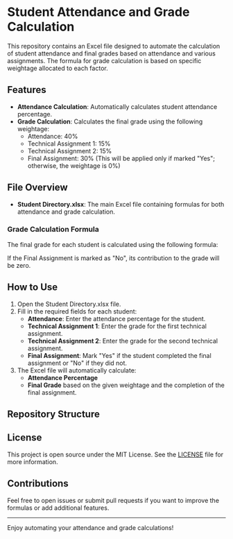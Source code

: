 # Student Attendance and Grade Calculation

This repository contains an Excel file designed to automate the calculation of student attendance and final grades based on attendance and various assignments. The formula for grade calculation is based on specific weightage allocated to each factor. 

## Features

- **Attendance Calculation**: Automatically calculates student attendance percentage.
- **Grade Calculation**: Calculates the final grade using the following weightage:
  - Attendance: 40%
  - Technical Assignment 1: 15%
  - Technical Assignment 2: 15%
  - Final Assignment: 30% (This will be applied only if marked "Yes"; otherwise, the weightage is 0%)

## File Overview

- **Student Directory.xlsx**: The main Excel file containing formulas for both attendance and grade calculation.

### Grade Calculation Formula

The final grade for each student is calculated using the following formula:


If the Final Assignment is marked as "No", its contribution to the grade will be zero.

## How to Use

1. Open the Student Directory.xlsx file.
2. Fill in the required fields for each student:
   - **Attendance**: Enter the attendance percentage for the student.
   - **Technical Assignment 1**: Enter the grade for the first technical assignment.
   - **Technical Assignment 2**: Enter the grade for the second technical assignment.
   - **Final Assignment**: Mark "Yes" if the student completed the final assignment or "No" if they did not.
3. The Excel file will automatically calculate:
   - **Attendance Percentage**
   - **Final Grade** based on the given weightage and the completion of the final assignment.

## Repository Structure


## License

This project is open source under the MIT License. See the [LICENSE](LICENSE) file for more information.

## Contributions

Feel free to open issues or submit pull requests if you want to improve the formulas or add additional features.

---

Enjoy automating your attendance and grade calculations!










